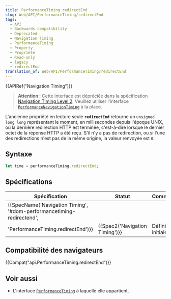 ```yaml
---
title: PerformanceTiming.redirectEnd
slug: Web/API/PerformanceTiming/redirectEnd
tags:
  - API
  - Backwards compatibility
  - Deprecated
  - Navigation Timing
  - PerformanceTiming
  - Property
  - Propriété
  - Read-only
  - legacy
  - redirectEnd
translation_of: Web/API/PerformanceTiming/redirectEnd
---
```

{{APIRef("Navigation Timing")}}

> **Attention :** Cette interface est dépréciée dans la spécification [Navigation Timing Level 2](https://w3c.github.io/navigation-timing/#obsolete). Veuillez utiliser l'interface [`PerformanceNavigationTiming`](/fr/docs/Web/API/PerformanceNavigationTiming) à la place.

L'ancienne propriété en lecture seule **`redirectEnd`** retourne un `unsigned long long` représentant le moment, en millisecondes depuis l'époque UNIX, où la dernière redirection HTTP est terminée, c'est-à-dire lorsque le dernier octet de la réponse HTTP a été reçu. S'il n'y a pas de redirection, ou si l'une des redirections n'est pas de la même origine, la valeur renvoyée est `0`.

## Syntaxe

```js
let time = performanceTiming.redirectEnd;
```

## Spécifications

| Spécification                                                                                                                                        | Statut                                   | Commentaire          |
| ---------------------------------------------------------------------------------------------------------------------------------------------------- | ---------------------------------------- | -------------------- |
| {{SpecName('Navigation Timing', '#dom-performancetiming-redirectend',
        'PerformanceTiming.redirectEnd')}} | {{Spec2('Navigation Timing')}} | Définition initiale. |

## Compatibilité des navigateurs

{{Compat("api.PerformanceTiming.redirectEnd")}}

## Voir aussi

- L'interface [`PerformanceTiming`](/fr/docs/Web/API/PerformanceTiming) à laquelle elle appartient.
